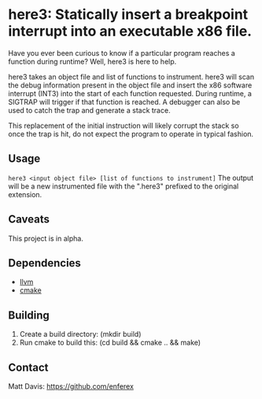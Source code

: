 here3: Statically insert a breakpoint interrupt into an executable x86 file.
============================================================================
Have you ever been curious to know if a particular program reaches a function
during runtime? Well, here3 is here to help.

here3 takes an object file and list of functions to instrument. here3 will scan
the debug information present in the object file and insert the x86 software
interrupt (INT3) into the start of each function requested.  During runtime, a
SIGTRAP will trigger if that function is reached.  A debugger can also be used
to catch the trap and generate a stack trace.

This replacement of the initial instruction will likely corrupt the stack so
once the trap is hit, do not expect the program to operate in typical fashion.


Usage
-----
  `here3 <input object file> [list of functions to instrument]`
The output will be a new instrumented file with the ".here3" prefixed to the 
original extension.

Caveats
-------
This project is in alpha.

Dependencies
------------
* [llvm](https://llvm.org)
* [cmake](https://cmake.org)

Building
--------
1. Create a build directory: (mkdir build)
2. Run cmake to build this:  (cd build && cmake .. && make)

Contact
-------
Matt Davis: https://github.com/enferex
